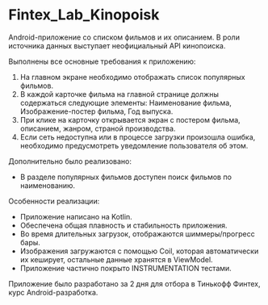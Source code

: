# Fintex_Lab_Kinopoisk

Android-приложение со списком фильмов и их описанием. В роли источника данных выступает неофициальный API кинопоиска.

Выполнены все основные требования к приложению: 
1. На главном экране необходимо отображать список популярных фильмов.
2. В каждой карточке фильма на главной странице должны содержаться следующие элементы: Наименование фильма, Изображение-постер фильма, Год выпуска.
3. При клике на карточку открывается экран с постером фильма, описанием, жанром, страной 
производства.
4. Если сеть недоступна или в процессе загрузки произошла ошибка, необходимо предусмотреть 
уведомление пользователя об этом.

Дополнительно было реализовано:
- В разделе популярных фильмов доступен поиск фильмов по наименованию.

Особенности реализации:
- Приложение написано на Kotlin.
- Обеспечена общая плавность и стабильность приложения.
- Во время длительных загрузок, отображаются шиммеры/прогресс бары.
- Изображения загружаются с помощью Coil, которая автоматически их кеширует, 
остальные данные хранятся в ViewModel.
- Приложение частично покрыто INSTRUMENTATION тестами.

Приложение было разработано за 2 дня для отбора в Тинькофф Финтех, курс Android-разработка.
